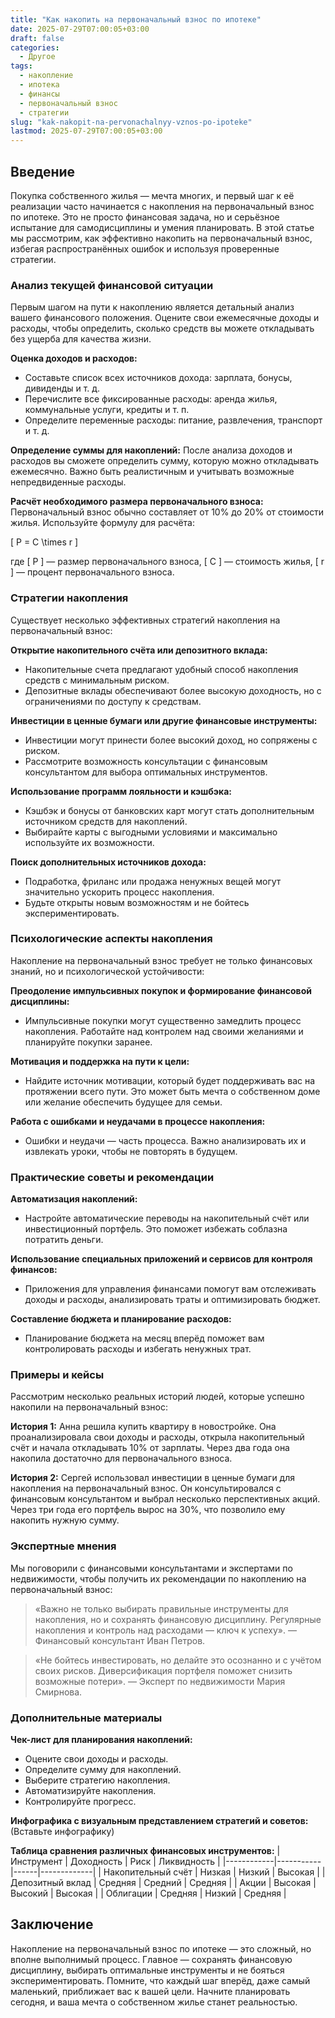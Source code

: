 ```yaml
---
title: "Как накопить на первоначальный взнос по ипотеке"
date: 2025-07-29T07:00:05+03:00
draft: false
categories:
  - Другое
tags:
  - накопление
  - ипотека
  - финансы
  - первоначальный взнос
  - стратегии
slug: "kak-nakopit-na-pervonachalnyy-vznos-po-ipoteke"
lastmod: 2025-07-29T07:00:05+03:00
---
```


## Введение

Покупка собственного жилья — мечта многих, и первый шаг к её реализации часто начинается с накопления на первоначальный взнос по ипотеке. Это не просто финансовая задача, но и серьёзное испытание для самодисциплины и умения планировать. В этой статье мы рассмотрим, как эффективно накопить на первоначальный взнос, избегая распространённых ошибок и используя проверенные стратегии.

### Анализ текущей финансовой ситуации

Первым шагом на пути к накоплению является детальный анализ вашего финансового положения. Оцените свои ежемесячные доходы и расходы, чтобы определить, сколько средств вы можете откладывать без ущерба для качества жизни.

**Оценка доходов и расходов:**
- Составьте список всех источников дохода: зарплата, бонусы, дивиденды и т. д.
- Перечислите все фиксированные расходы: аренда жилья, коммунальные услуги, кредиты и т. п.
- Определите переменные расходы: питание, развлечения, транспорт и т. д.

**Определение суммы для накоплений:**
После анализа доходов и расходов вы сможете определить сумму, которую можно откладывать ежемесячно. Важно быть реалистичным и учитывать возможные непредвиденные расходы.

**Расчёт необходимого размера первоначального взноса:**
Первоначальный взнос обычно составляет от 10% до 20% от стоимости жилья. Используйте формулу для расчёта:

[ P = C \times r ]

где [ P ] — размер первоначального взноса, [ C ] — стоимость жилья, [ r ] — процент первоначального взноса.

### Стратегии накопления

Существует несколько эффективных стратегий накопления на первоначальный взнос:

**Открытие накопительного счёта или депозитного вклада:**
- Накопительные счета предлагают удобный способ накопления средств с минимальным риском.
- Депозитные вклады обеспечивают более высокую доходность, но с ограничениями по доступу к средствам.

**Инвестиции в ценные бумаги или другие финансовые инструменты:**
- Инвестиции могут принести более высокий доход, но сопряжены с риском.
- Рассмотрите возможность консультации с финансовым консультантом для выбора оптимальных инструментов.

**Использование программ лояльности и кэшбэка:**
- Кэшбэк и бонусы от банковских карт могут стать дополнительным источником средств для накоплений.
- Выбирайте карты с выгодными условиями и максимально используйте их возможности.

**Поиск дополнительных источников дохода:**
- Подработка, фриланс или продажа ненужных вещей могут значительно ускорить процесс накопления.
- Будьте открыты новым возможностям и не бойтесь экспериментировать.

### Психологические аспекты накопления

Накопление на первоначальный взнос требует не только финансовых знаний, но и психологической устойчивости:

**Преодоление импульсивных покупок и формирование финансовой дисциплины:**
- Импульсивные покупки могут существенно замедлить процесс накопления. Работайте над контролем над своими желаниями и планируйте покупки заранее.

**Мотивация и поддержка на пути к цели:**
- Найдите источник мотивации, который будет поддерживать вас на протяжении всего пути. Это может быть мечта о собственном доме или желание обеспечить будущее для семьи.

**Работа с ошибками и неудачами в процессе накопления:**
- Ошибки и неудачи — часть процесса. Важно анализировать их и извлекать уроки, чтобы не повторять в будущем.

### Практические советы и рекомендации

**Автоматизация накоплений:**
- Настройте автоматические переводы на накопительный счёт или инвестиционный портфель. Это поможет избежать соблазна потратить деньги.

**Использование специальных приложений и сервисов для контроля финансов:**
- Приложения для управления финансами помогут вам отслеживать доходы и расходы, анализировать траты и оптимизировать бюджет.

**Составление бюджета и планирование расходов:**
- Планирование бюджета на месяц вперёд поможет вам контролировать расходы и избегать ненужных трат.

### Примеры и кейсы

Рассмотрим несколько реальных историй людей, которые успешно накопили на первоначальный взнос:

**История 1:**
Анна решила купить квартиру в новостройке. Она проанализировала свои доходы и расходы, открыла накопительный счёт и начала откладывать 10% от зарплаты. Через два года она накопила достаточно для первоначального взноса.

**История 2:**
Сергей использовал инвестиции в ценные бумаги для накопления на первоначальный взнос. Он консультировался с финансовым консультантом и выбрал несколько перспективных акций. Через три года его портфель вырос на 30%, что позволило ему накопить нужную сумму.

### Экспертные мнения

Мы поговорили с финансовыми консультантами и экспертами по недвижимости, чтобы получить их рекомендации по накоплению на первоначальный взнос:

> «Важно не только выбирать правильные инструменты для накопления, но и сохранять финансовую дисциплину. Регулярные накопления и контроль над расходами — ключ к успеху». — Финансовый консультант Иван Петров.

> «Не бойтесь инвестировать, но делайте это осознанно и с учётом своих рисков. Диверсификация портфеля поможет снизить возможные потери». — Эксперт по недвижимости Мария Смирнова.

### Дополнительные материалы

**Чек-лист для планирования накоплений:**
- Оцените свои доходы и расходы.
- Определите сумму для накоплений.
- Выберите стратегию накопления.
- Автоматизируйте накопления.
- Контролируйте прогресс.

**Инфографика с визуальным представлением стратегий и советов:**
(Вставьте инфографику)

**Таблица сравнения различных финансовых инструментов:**
| Инструмент | Доходность | Риск | Ликвидность |
|------------|-----------|------|-------------|
| Накопительный счёт | Низкая | Низкий | Высокая |
| Депозитный вклад | Средняя | Средний | Средняя |
| Акции | Высокая | Высокий | Высокая |
| Облигации | Средняя | Низкий | Средняя |

## Заключение

Накопление на первоначальный взнос по ипотеке — это сложный, но вполне выполнимый процесс. Главное — сохранять финансовую дисциплину, выбирать оптимальные инструменты и не бояться экспериментировать. Помните, что каждый шаг вперёд, даже самый маленький, приближает вас к вашей цели. Начните планировать сегодня, и ваша мечта о собственном жилье станет реальностью.
